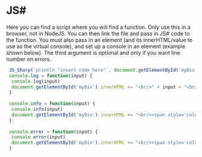 <h1>JS#</h1>
Here you can find a script where you will find a function. Only use this in a browser, not in NodeJS. You can then link the file and pass in JS# code to the function. You must also pass in an element (and its innerHTML/value to use as the virtual console), and set up a console in an element (example shown below). The third argument is optional and only if you want line number on errors.



```javascript
 JS_Sharp(`println "insert code here"`, document.getElementById('myDiv').innerHTML, myCounter)
 console.log = function(input) {
  console.log(input)
  document.getElementById('myDiv').innerHTML += "<br/>" + input + "<br/>"
 }
 
 console.info = function(input) {
  console.info(input)
  document.getElementById('myDiv').innerHTML += "<br/><span style='color:lime'>" + input + "</span><br/>"
 }
 
 console.error = function(input) {
  console.error(input)
  document.getElementById('myDiv').innerHTML += "<br/><span style='color:red'>Error at line " + myCounter + ": " + input + "</span><br/>"
 }
```
